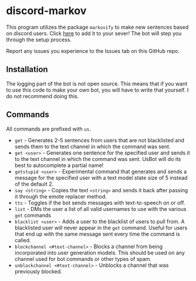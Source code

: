 # discord-markov
This program utilizes the package `markovify` to make new sentences based on discord users. Click [here](https://discord.com/api/oauth2/authorize?client_id=837517727488933889&permissions=343040&scope=bot
) to add it to your sever! The bot will step you through the setup process.

Report any issues you experience to the Issues tab on this GitHub repo.

## Installation

The logging part of the bot is not open source. This means that if you want to use this code to make your own bot, you will have to write that yourself. I do not recommend doing this.

## Commands
All commands are prefixed with `us.`

* `get` - Generates 2-5 sentences from users that are not blacklisted and sends them to the text channel in which the command was sent.
* `get <user>` - Generates one sentence for the specified user and sends it to the text channel in which the command was sent. UsBot will do its best to autocomplete a partial name!
* `getstupid <user>` - Experimental command that generates and sends a message for the specified user with a text model state size of 5 instead of the default 2.
* `say <string>` - Copies the text `<string>` and sends it back after passing it through the emote replacer method.
* `tts` - Toggles if the bot sends messages with text-to-speech on or off.
* `list` - DMs the user a list of all valid usernames to use with the various `get` commands
* `blacklist <user>` - Adds a user to the blacklist of users to pull from. A blacklisted user will never appear in the `get` command. Useful for users that end up with the same message sent every time the command is called.
* `blockchannel <#text-channel>` - Blocks a channel from being incorporated into user generation models. This should be used on any channel used for bot commands or other types of spam.
* `unblockchannel <#text-channel>` - Unblocks a channel that was previously blocked.
